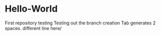 # Hello-World
First repository testing
Testing out the branch creation
  Tab generates 2 spaces.
different line here/

